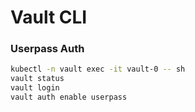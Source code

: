 # Vault CLI

### Userpass Auth

```bash
kubectl -n vault exec -it vault-0 -- sh
vault status
vault login
vault auth enable userpass
```